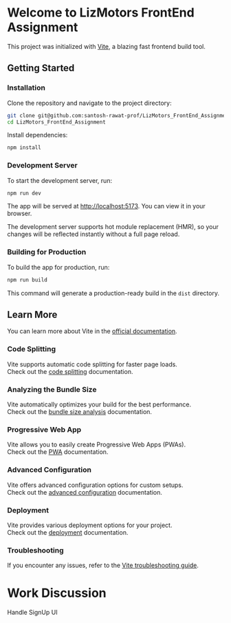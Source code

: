 # Welcome to LizMotors FrontEnd Assignment

This project was initialized with [Vite](https://vitejs.dev/), a blazing fast frontend build tool.

## Getting Started

### Installation

Clone the repository and navigate to the project directory:

```bash
git clone git@github.com:santosh-rawat-prof/LizMotors_FrontEnd_Assignment.git
cd LizMotors_FrontEnd_Assignment
```

Install dependencies:

```bash
npm install
```

### Development Server

To start the development server, run:

```bash
npm run dev
```

The app will be served at [http://localhost:5173](http://localhost:5173). You can view it in your browser.

The development server supports hot module replacement (HMR), so your changes will be reflected instantly without a full page reload.

### Building for Production

To build the app for production, run:

```bash
npm run build
```

This command will generate a production-ready build in the `dist` directory.

## Learn More

You can learn more about Vite in the [official documentation](https://vitejs.dev/).

### Code Splitting

Vite supports automatic code splitting for faster page loads.\
Check out the [code splitting](https://vitejs.dev/guide/features.html#code-splitting) documentation.

### Analyzing the Bundle Size

Vite automatically optimizes your build for the best performance.\
Check out the [bundle size analysis](https://vitejs.dev/guide/build.html#bundle-size-analysis) documentation.

### Progressive Web App

Vite allows you to easily create Progressive Web Apps (PWAs).\
Check out the [PWA](https://vitejs.dev/guide/features.html#pwafunc) documentation.

### Advanced Configuration

Vite offers advanced configuration options for custom setups.\
Check out the [advanced configuration](https://vitejs.dev/config/) documentation.

### Deployment

Vite provides various deployment options for your project.\
Check out the [deployment](https://vitejs.dev/guide/build.html#out-of-the-box-support-for-static-deployment) documentation.

### Troubleshooting

If you encounter any issues, refer to the [Vite troubleshooting guide](https://vitejs.dev/guide/#browser-support).

# Work Discussion

Handle SignUp UI
